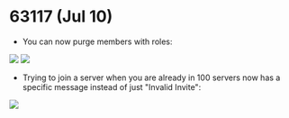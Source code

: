 # 63117 (Jul 10)
- You can now purge members with roles:

![](https://i.imgur.com/kIVBN5l.png)
![](https://i.imgur.com/ebefAT0.png)

- Trying to join a server when you are already in 100 servers now has a specific message instead of just "Invalid Invite":

![](https://i.imgur.com/BPmrsNf.png)
